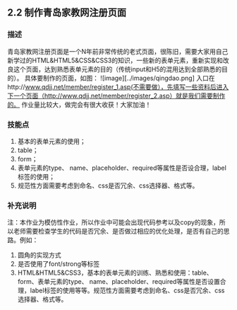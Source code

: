 ## 2.2 制作青岛家教网注册页面

### 描述 
青岛家教网注册页面是一个N年前非常传统的老式页面，很陈旧，需要大家用自己新学过的HTML&HTML5&CSS&CSS3的知识，一些新的表单元素，重新实现和改良这个页面，达到熟悉表单元素的目的（传统input和H5的混用达到全部熟悉的目的）。
具体要制作的页面，如图：
![image][../images/qingdao.png]
入口在http://www.qdjj.net/member/register_1.asp(不需要做），先填写一些资料后进入下一个页面（http://www.qdjj.net/member/register_2.asp）就是我们需要制作的。
作业量比较大，做完会有很大收获！大家加油！


### 技能点
1. 基本的表单元素的使用；
2. table；
3. form；
4. 表单元素的type、 name、placeholder、required等属性是否设合理，label标签的使用；
5. 规范性方面需要考虑到命名、css是否冗余、css选择器、格式等。

### 补充说明
注：本作业为模仿性作业，所以作业中可能会出现代码参考以及copy的现象，所以老师需要检查学生的代码是否冗余、是否做过相应的优化处理，是否有自己的思路。例如：
1. 圆角的实现方式
2. 是否使用了font/strong等标签
3. HTML&HTML5&CSS3，基本的表单元素的训练、熟悉和使用：table、form、表单元素的type、 name、placeholder、required等属性是否设置合理，label标签的使用等等。规范性方面需要考虑到命名、css是否冗余、css选择器、格式等。